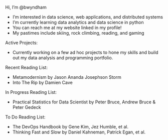 Hi, I’m @bwyndham
- I’m interested in data science, web applications, and distributed systems
- I’m currently learning data analytics and data science in python
- You can reach me at my website linked in my profile! 
- My pastimes include skiing, rock climbing, reading, and gaming

Active Projects:
- Currently working on a few ad hoc projects to hone my skills and build out my data analysis and programming portfolio.

Recent Reading List:
- Metamodernism by Jason Ananda Josephson Storm
- Into The Rip by Damien Cave

In Progress Reading List:
- Practical Statistics for Data Scientist by Peter Bruce, Andrew Bruce & Peter Gedeck

To Do Reading List:
- The DevOps Handbook by Gene Kim, Jez Humble, et al.
- Thinking Fast and Slow by Daniel Kahneman, Patrick Egan, et al.
